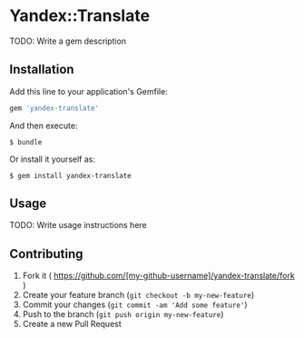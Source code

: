 # Yandex::Translate

TODO: Write a gem description

## Installation

Add this line to your application's Gemfile:

```ruby
gem 'yandex-translate'
```

And then execute:

    $ bundle

Or install it yourself as:

    $ gem install yandex-translate

## Usage

TODO: Write usage instructions here

## Contributing

1. Fork it ( https://github.com/[my-github-username]/yandex-translate/fork )
2. Create your feature branch (`git checkout -b my-new-feature`)
3. Commit your changes (`git commit -am 'Add some feature'`)
4. Push to the branch (`git push origin my-new-feature`)
5. Create a new Pull Request
